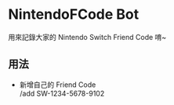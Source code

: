 # NintendoFCode Bot  
用來記錄大家的 Nintendo Switch Friend Code 唷~  

## 用法  
- 新增自己的 Friend Code  
  /add SW-1234-5678-9102